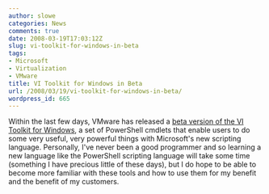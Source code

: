 ```yaml
---
author: slowe
categories: News
comments: true
date: 2008-03-19T17:03:12Z
slug: vi-toolkit-for-windows-in-beta
tags:
- Microsoft
- Virtualization
- VMware
title: VI Toolkit for Windows in Beta
url: /2008/03/19/vi-toolkit-for-windows-in-beta/
wordpress_id: 665
---
```


Within the last few days, VMware has released a [beta version of the VI Toolkit for Windows](http://blogs.vmware.com/vipowershell/2008/03/we-are-beta.html), a set of PowerShell cmdlets that enable users to do some very useful, very powerful things with Microsoft's new scripting language. Personally, I've never been a good programmer and so learning a new language like the PowerShell scripting language will take some time (something I have precious little of these days), but I do hope to be able to become more familiar with these tools and how to use them for my benefit and the benefit of my customers.
